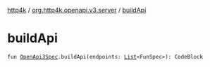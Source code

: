 [http4k](../index.md) / [org.http4k.openapi.v3.server](index.md) / [buildApi](./build-api.md)

# buildApi

`fun `[`OpenApi3Spec`](../org.http4k.openapi.v3/-open-api3-spec/index.md)`.buildApi(endpoints: `[`List`](https://kotlinlang.org/api/latest/jvm/stdlib/kotlin.collections/-list/index.html)`<FunSpec>): CodeBlock`